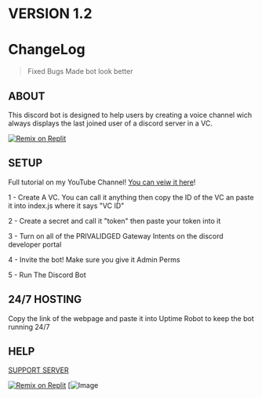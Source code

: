 # VERSION 1.2

# ChangeLog
> Fixed Bugs
> Made bot look better

## ABOUT
This discord bot is designed to help users by creating a voice channel wich always displays the last joined user of a discord server in a VC.

[![Remix on Replit](https://repl.it/badge/github/SudhanPlayz/Discord-MusicBot)](https://replit.com/@generalsupport/LastJoined)

## SETUP
Full tutorial on my YouTube Channel! [You can veiw it here](https://youtu.be/43B4TybHjBo)!

1 - Create A VC. You can call it anything then copy the ID of the VC an paste it into index.js where it says "VC ID"

2 - Create a secret and call it "token" then paste your token into it

3 - Turn on all of the PRIVALIDGED Gateway Intents  on the discord developer portal

4 - Invite the bot! Make sure you give it Admin Perms

5 - Run The Discord Bot

## 24/7 HOSTING
Copy the link of the webpage and paste it into Uptime Robot to keep the bot running 24/7

## HELP
[SUPPORT SERVER](https://discord.gg/Nb4QGk8EgW)

[![Remix on Replit](https://repl.it/badge/github/SudhanPlayz/Discord-MusicBot)](https://replit.com/@generalsupport/LastJoined)
[![Image](https://images-ext-2.discordapp.net/external/EHe3sKxgIVlGoD4BenYpZm_MPZPQAVAjBBzj0quMdJM/https/repository-images.githubusercontent.com/479591892/b16ffa74-4b65-4b1c-894c-1593a2df1c60)
